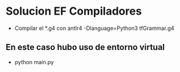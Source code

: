 # Solucion EF Compiladores
+ Compilar el *.g4 con antlr4 -Dlanguage=Python3 tfGrammar.g4
## En este caso hubo uso de entorno virtual
+ python main.py
